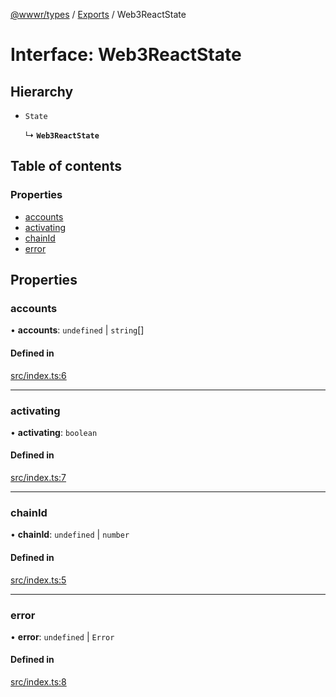 [@wwwr/types](../README.md) / [Exports](../modules.md) / Web3ReactState

# Interface: Web3ReactState

## Hierarchy

- `State`

  ↳ **`Web3ReactState`**

## Table of contents

### Properties

- [accounts](Web3ReactState.md#accounts)
- [activating](Web3ReactState.md#activating)
- [chainId](Web3ReactState.md#chainid)
- [error](Web3ReactState.md#error)

## Properties

### accounts

• **accounts**: `undefined` \| `string`[]

#### Defined in

[src/index.ts:6](https://github.com/sambacha/w3r/blob/ec0b730/packages/types/src/index.ts#L6)

___

### activating

• **activating**: `boolean`

#### Defined in

[src/index.ts:7](https://github.com/sambacha/w3r/blob/ec0b730/packages/types/src/index.ts#L7)

___

### chainId

• **chainId**: `undefined` \| `number`

#### Defined in

[src/index.ts:5](https://github.com/sambacha/w3r/blob/ec0b730/packages/types/src/index.ts#L5)

___

### error

• **error**: `undefined` \| `Error`

#### Defined in

[src/index.ts:8](https://github.com/sambacha/w3r/blob/ec0b730/packages/types/src/index.ts#L8)
